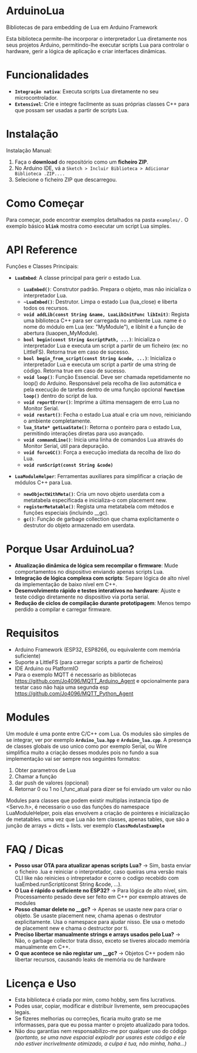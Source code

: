 # ArduinoLua
Bibliotecas de para embedding de Lua em Arduino Framework

Esta biblioteca permite-lhe incorporar o interpretador Lua diretamente nos seus projetos Arduino, permitindo-lhe executar scripts Lua para controlar o hardware, gerir a lógica de aplicação e criar interfaces dinâmicas.

# Funcionalidades
- **`Integração nativa`**: Executa scripts Lua diretamente no seu microcontrolador.
- **`Extensível`**: Crie e integre facilmente as suas próprias classes C++ para que possam ser usadas a partir de scripts Lua.

# Instalação
Instalação Manual:
1. Faça o **download** do repositório como um **ficheiro ZIP**.
2. No Arduino IDE, vá a `Sketch > Incluir Biblioteca > Adicionar Biblioteca .ZIP....`
3. Selecione o ficheiro ZIP que descarregou.

# Como Começar
Para começar, pode encontrar exemplos detalhados na pasta `examples/.` O exemplo básico **`blink`** mostra como executar um script Lua simples.

# API Reference
Funções e Classes Principais:
- **`LuaEmbed`**: A classe principal para gerir o estado Lua.
  - **`LuaEmbed()`**: Construtor padrão. Prepara o objeto, mas não inicializa o interpretador Lua.
  - **`~LuaEmbed()`**: Destrutor. Limpa o estado Lua (lua_close) e liberta todos os recursos.
  - **`void addLib(const String &name, LuaLibInitFunc libInit)`**: Regista uma biblioteca C++ para ser carregada no ambiente Lua. name é o nome do módulo em Lua (ex: "MyModule"), e libInit é a função de abertura (luaopen_MyModule).
  - **`bool begin(const String &scriptPath, ...)`**: Inicializa o interpretador Lua e executa um script a partir de um ficheiro (ex: no LittleFS). Retorna true em caso de sucesso.
  - **`bool begin_from_script(const String &code, ...)`**: Inicializa o interpretador Lua e executa um script a partir de uma string de código. Retorna true em caso de sucesso.
  - **`void loop()`**: Função Essencial. Deve ser chamada repetidamente no loop() do Arduino. Responsável pela recolha de lixo automática e pela execução de tarefas dentro de uma função opcional **`function loop()`** dentro do script de lua.
  - **`void reportError()`**: Imprime a última mensagem de erro Lua no Monitor Serial.
  - **`void restart()`**: Fecha o estado Lua atual e cria um novo, reiniciando o ambiente completamente.
  - **`lua_State* getLuaState()`**: Retorna o ponteiro para o estado Lua, permitindo interações diretas para uso avançado.
  - **`void commandLine()`**: Inicia uma linha de comandos Lua através do Monitor Serial, útil para depuração.
  - **`void forceGC()`**: Força a execução imediata da recolha de lixo do Lua.
  - **`void runScript(const String &code)`**
    
- **`LuaModuleHelper`**: Ferramentas auxiliares para simplificar a criação de módulos C++ para Lua.
  - **`newObjectWithMeta()`**: Cria um novo objeto userdata com a metatabela especificada e inicializa-o com placement new.
  - **`registerMetatable()`**: Regista uma metatabela com métodos e funções especiais (incluindo __gc).
  - **`gc()`**: Função de garbage collection que chama explicitamente o destrutor do objeto armazenado em userdata.
 
# Porque Usar ArduinoLua?
- **Atualização dinâmica de lógica sem recompilar o firmware**: Mude comportamentos no dispositivo enviando apenas scripts Lua.
- **Integração de lógica complexa com scripts**: Separe lógica de alto nível da implementação de baixo nível em C++.
- **Desenvolvimento rápido e testes interativos no hardware**: Ajuste e teste código diretamente no dispositivo via porta serial.
- **Redução de ciclos de compilação durante prototipagem**: Menos tempo perdido a compilar e carregar firmware.

# Requisitos
- Arduino Framework (ESP32, ESP8266, ou equivalente com memória suficiente)
- Suporte a LittleFS (para carregar scripts a partir de ficheiros)
- IDE Arduino ou PlatformIO
- Para o exemplo MQTT é necessario as bibliotecas https://github.com/Jo4096/MQTT_Arduino_Agent e opcionalmente para testar caso não haja uma segunda esp https://github.com/Jo4096/MQTT_Python_Agent

# Modules
Um module é uma ponte entre C/C++ com Lua. Os modules são simples de se integrar, ver por exemplo **`Arduino_lua.hpp`** e **`Arduino_lua.cpp`**. A presença de classes globais de uso unico como por exemplo Serial, ou Wire simplifica muito a criação desses modules pois no fundo a sua implementação vai ser sempre nos seguintes formatos:
1. Obter parametros de Lua
2. Chamar a função
3. dar push de valores (opcional)
4. Retornar 0 ou 1 no l_func_atual para dizer se foi enviado um valor ou não

Modules para classes que podem existir multiplas instancia tipo de <Servo.h>, é necessario o uso das funções do namespace LuaModuleHelper, pois elas envolvem a criação de pointeres e inicialização de metatables. uma vez que Lua não tem classes, apenas tables, que são a junção de arrays + dicts + lists. ver exemplo **`ClassModulesExample`**

# FAQ / Dicas
- **Posso usar OTA para atualizar apenas scripts Lua?** → Sim, basta enviar o ficheiro .lua e reiniciar o interpretador, caso queiras uma versão mais CLI like não reinicies o intrepretador e corre o codigo recebido com luaEmbed.runScript(const String &code, ...).
- **O Lua é rápido o suficiente no ESP32?** → Para lógica de alto nível, sim. Processamento pesado deve ser feito em C++ por exemplo atraves de modules
- **Posso chamar delete no __gc?** → Apenas se usaste new para criar o objeto. Se usaste placement new, chama apenas o destrutor explicitamente. Usa o namespace para ajudar nisso. Ele usa o metodo de placement new e chama o destructor por ti.
- **Preciso libertar manualmente strings e arrays usados pelo Lua?** → Não, o garbage collector trata disso, exceto se tiveres alocado memória manualmente em C++.
- **O que acontece se não registar um __gc?** → Objetos C++ podem não libertar recursos, causando leaks de memória ou de hardware

# Licença e Uso
- Esta biblioteca é criada por mim, como hobby, sem fins lucrativos.
- Podes usar, copiar, modificar e distribuir livremente, sem preocupações legais.
- Se fizeres melhorias ou correções, ficaria muito grato se me informasses, para que eu possa manter o projeto atualizado para todos.
- Não dou garantias nem responsabilizo-me por qualquer uso do código *(portanto, se uma nave espacial explodir por usares este código e ele não estiver incrivelmente otimizado, a culpa é tua, não minha, haha...)*
